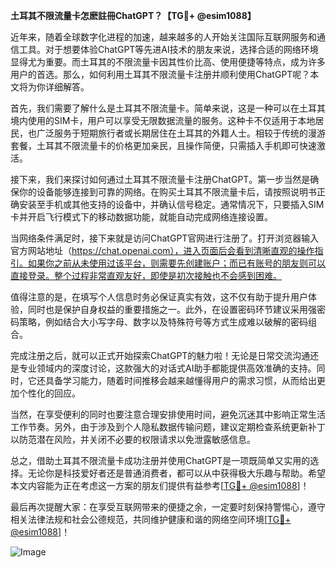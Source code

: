 **土耳其不限流量卡怎麽註冊ChatGPT？【TG💪+ @esim1088】**

近年来，随着全球数字化进程的加速，越来越多的人开始关注国际互联网服务和通信工具。对于想要体验ChatGPT等先进AI技术的朋友来说，选择合适的网络环境显得尤为重要。而土耳其的不限流量卡因其性价比高、使用便捷等特点，成为许多用户的首选。那么，如何利用土耳其不限流量卡注册并顺利使用ChatGPT呢？本文将为你详细解答。

首先，我们需要了解什么是土耳其不限流量卡。简单来说，这是一种可以在土耳其境内使用的SIM卡，用户可以享受无限数据流量的服务。这种卡不仅适用于本地居民，也广泛服务于短期旅行者或长期居住在土耳其的外籍人士。相较于传统的漫游套餐，土耳其不限流量卡的价格更加亲民，且操作简便，只需插入手机即可快速激活。

接下来，我们来探讨如何通过土耳其不限流量卡注册ChatGPT。第一步当然是确保你的设备能够连接到可靠的网络。在购买土耳其不限流量卡后，请按照说明书正确安装至手机或其他支持的设备中，并确认信号稳定。通常情况下，只要插入SIM卡并开启飞行模式下的移动数据功能，就能自动完成网络连接设置。

当网络条件满足时，接下来就是访问ChatGPT官网进行注册了。打开浏览器输入官方网站地址（https://chat.openai.com），进入页面后会看到清晰直观的操作指引。如果你之前从未使用过该平台，则需要先创建账户；而已有账号的朋友则可以直接登录。整个过程非常直观友好，即使是初次接触也不会感到困难。

值得注意的是，在填写个人信息时务必保证真实有效，这不仅有助于提升用户体验，同时也是保护自身权益的重要措施之一。此外，在设置密码环节建议采用强密码策略，例如结合大小写字母、数字以及特殊符号等方式生成难以破解的密码组合。

完成注册之后，就可以正式开始探索ChatGPT的魅力啦！无论是日常交流沟通还是专业领域内的深度讨论，这款强大的对话式AI助手都能提供高效准确的支持。同时，它还具备学习能力，随着时间推移会越来越懂得用户的需求习惯，从而给出更加个性化的回应。

当然，在享受便利的同时也要注意合理安排使用时间，避免沉迷其中影响正常生活工作节奏。另外，由于涉及到个人隐私数据传输问题，建议定期检查系统更新补丁以防范潜在风险，并关闭不必要的权限请求以免泄露敏感信息。

总之，借助土耳其不限流量卡成功注册并使用ChatGPT是一项既简单又实用的选择。无论你是科技爱好者还是普通消费者，都可以从中获得极大乐趣与帮助。希望本文内容能为正在考虑这一方案的朋友们提供有益参考[[TG💪+ @esim1088](https://t.me/s/esim1088)]！

最后再次提醒大家：在享受互联网带来的便捷之余，一定要时刻保持警惕心，遵守相关法律法规和社会公德规范，共同维护健康和谐的网络空间环境[[TG💪+ @esim1088](https://t.me/s/esim1088)]！ 

![Image](https://i.postimg.cc/4NQfJmqS/Snipaste-2025-05-13-00-14-12.png)